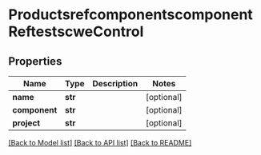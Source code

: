 # ProductsrefcomponentscomponentReftestscweControl

## Properties
Name | Type | Description | Notes
------------ | ------------- | ------------- | -------------
**name** | **str** |  | [optional] 
**component** | **str** |  | [optional] 
**project** | **str** |  | [optional] 

[[Back to Model list]](../README.md#documentation-for-models) [[Back to API list]](../README.md#documentation-for-api-endpoints) [[Back to README]](../README.md)


